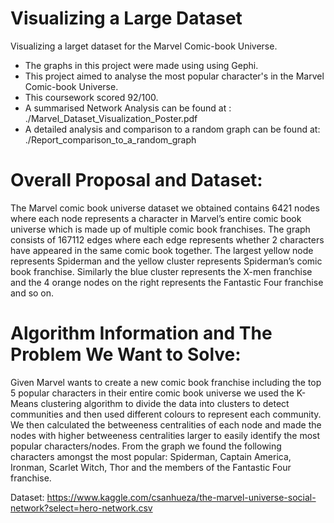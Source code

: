 # Visualizing a Large Dataset
Visualizing a larget dataset for the Marvel Comic-book Universe. 
- The graphs in this project were made using using Gephi.
- This project aimed to analyse the most popular character's in the Marvel Comic-book Universe.
- This coursework scored 92/100.
- A summarised Network Analysis can be found at : ./Marvel_Dataset_Visualization_Poster.pdf
- A detailed analysis and comparison to a random graph can be found at: ./Report_comparison_to_a_random_graph

# Overall Proposal and Dataset:
The Marvel comic book universe dataset we obtained contains 6421 nodes where each node represents a character in Marvel’s entire comic book universe which is made up of multiple comic book franchises. The graph consists of 167112 edges where each edge represents whether 2 characters have appeared in the same comic book together. The largest yellow node represents Spiderman and the yellow cluster represents Spiderman’s comic book franchise. Similarly the blue cluster represents the X-men franchise and the 4 orange nodes on the right represents the Fantastic Four franchise and so on. 

# Algorithm Information and The Problem We Want to Solve: 
Given Marvel wants to create a new comic book franchise including the top 5 popular characters in their entire comic book universe we used the K-Means clustering algorithm to divide the data into clusters to detect communities and then used different colours to represent each community. We then calculated the betweeness centralities of each node and made the nodes with higher betweeness centralities larger to easily identify the most popular characters/nodes. From the graph we found the following characters amongst the most popular: Spiderman, Captain America, Ironman, Scarlet Witch, Thor and the members of the Fantastic Four franchise. 


Dataset: https://www.kaggle.com/csanhueza/the-marvel-universe-social-network?select=hero-network.csv

